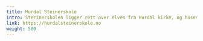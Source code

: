 ```yaml
---
title: Hurdal Steinerskole
intro: Sterinerskolen ligger rett over elven fra Hurdal kirke, og huser mange barn og voksne fra økolandsbyen.
link: https://hurdalsteinerskole.no
weight: 500
---
```

